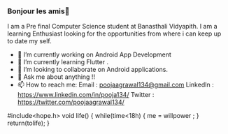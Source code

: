 ### Bonjour les amis👋
 
I am a Pre final Computer Science student at Banasthali Vidyapith. I am a learning Enthusiast looking for the opportunities from where i can keep up to date my self.

- 🔭 I’m currently working on Android App Development
- 🌱 I’m currently learning Flutter .
- 👯 I’m looking to collaborate on Android applications.
- 💬 Ask me about anything !!
- 📫 How to reach me: Email : poojaagrawal134@gmail.com
                       LinkedIn : https://www.linkedin.com/in/pooja134/
                       Twitter : https://twitter.com/poojaagrawal134/
 

#include<hope.h>
 void life()
 {
   while(time<18h)
   {
   me = willpower ;
   }
   return(tolife);
 }
 
